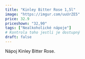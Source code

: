 ```yaml
---
title: "Kinley Bitter Rose 1,5l"
image: "https://imgur.com/uuUrZE5"
price: 32.9
priceshown: "32,90"
tags: ["Nealkoholické nápoje"]
# Kontrola toho jestli je dostupný
draft: false
---
```


Nápoj Kinley Bitter Rose.

